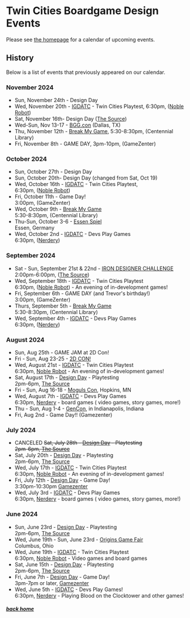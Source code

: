 # Twin Cities Boardgame Design Events

Please see [the homepage](/) for a calendar of upcoming events.


## History

Below is a list of events that previously appeared on our calendar.


### November 2024

- Sun, November 24th - Design Day
- Wed, November 20th - [IGDATC](https://igdatc.org/) - Twin Cities Playtest, 6:30pm, ([Noble Robot](https://noblerobot.com/))
- Sat, November 16th- Design Day ([The Source](https://sourcecomicsandgames.com/))
- Wed-Sun, Nov 13-17 - [BGG.con](https://tabletop.events/conventions/bgg.con-2024) (Dallas, TX)
- Thu, November 12th - [Break My Game](https://www.eventbrite.com/e/break-my-game-playtesting-twin-cities-mn-centennial-library-registration-975374420147?aff=ebdssbdestsearch), 5:30-8:30pm, (Centennial Library)
- Fri, November 8th - GAME DAY, 3pm-10pm, (GameZenter)

### October 2024

- Sun, October 27th - Design Day
- Sun, October 20th- Design Day (changed from Sat, Oct 19)
- Wed, October 16th - [IGDATC](https://igdatc.org/) - Twin Cities Playtest,<br />6:30pm, ([Noble Robot](https://noblerobot.com/))
- Fri, October 11th - Game Day!<br />3:00pm, (GameZenter)
- Wed, October 9th - [Break My Game](https://www.eventbrite.com/e/break-my-game-playtesting-twin-cities-mn-centennial-library-registration-975374420147)<br />5:30-8:30pm, (Centennial Library)
- Thu-Sun, October 3-6 - [Essen Spiel](https://www.spiel-essen.de/en/)<br />Essen, Germany
- Wed, October 2nd - [IGDATC](https://igdatc.org/) - Devs Play Games<br />6:30pm, ([Nerdery](https://nerdery.com/))


### September 2024

- Sat - Sun, September 21st & 22nd - [IRON DESIGNER CHALLENGE](split_perspective_studios#iron-designer-challenge)<br />2:00pm-6:00pm, ([The Source](https://sourcecomicsandgames.com/))
- Wed, September 18th - [IGDATC](https://igdatc.org/) - Twin Cities Playtest<br />6:30pm, ([Noble Robot](https://noblerobot.com/)) - An evening of in-development games!
- Fri, September 6th - GAME DAY (and Trevor's birthday!)<br />3:00pm, (GameZenter)
- Thurs, September 5th - [Break My Game](https://www.eventbrite.com/e/break-my-game-playtesting-twin-cities-mn-centennial-library-registration-975381441147)<br />5:30-8:30pm, (Centennial Library)
- Wed, September 4th - [IGDATC](https://igdatc.org/) - Devs Play Games<br />6:30pm, ([Nerdery](https://nerdery.com/))


### August 2024


- Sun, Aug 25th - GAME JAM at 2D Con!
- Fri - Sun, Aug 23-25 - [2D CON!](https://www.2dcon.net/)
- Wed, August 21st - [IGDATC](https://igdatc.org/) - Twin Cities Playtest<br />6:30pm, [Noble Robot](https://noblerobot.com/) - An evening of in-development games!
- Sat, August 17th - [Design Day](days) - Playtesting<br />2pm-6pm, [The Source](https://sourcecomicsandgames.com/)
- Fri - Sun, Aug 16-18 - [Moguls Con](https://gamingmoguls.com/mogulscon/), Hopkins, MN
- Wed, August 7th - [IGDATC](https://igdatc.org/) - Devs Play Games<br />6:30pm, [Nerdery](https://nerdery.com/) - board games ( video games, story games, more!)
- Thu - Sun, Aug 1-4 - [GenCon](https://www.gencon.com), in Indianapolis, Indiana
- Fri, Aug 2nd - Game Day!! (Gamezenter)


### July 2024

- CANCELED ~~Sat, July 28th - [Design Day](days) - Playtesting<br />2pm-6pm, [The Source](https://sourcecomicsandgames.com/)~~
- Sat, July 20th - [Design Day](days) - Playtesting<br />2pm-6pm, [The Source](https://sourcecomicsandgames.com/)
- Wed, July 17th - [IGDATC](https://igdatc.org/) - Twin Cities Playtest<br />6:30pm, [Noble Robot](https://noblerobot.com/) - An evening of in-development games!
- Fri, July 12th - [Design Day](days) - Game Day!<br />3:30pm-10:30pm [Gamezenter](https://gamezenter.com/)
- Wed, July 3rd - [IGDATC](https://igdatc.org/) - Devs Play Games<br />6:30pm, [Nerdery](https://nerdery.com/) - board games ( video games, story games, more!)


### June 2024

- Sun, June 23rd - [Design Day](days) - Playtesting<br />2pm-6pm, [The Source](https://sourcecomicsandgames.com/)
- Wed, June 19th - Sun, June 23rd - [Origins Game Fair](https://www.originsgamefair.com/)<br />Columbus, Ohio
- Wed, June 19th - [IGDATC](https://igdatc.org/) - Twin Cities Playtest<br />6:30pm, [Noble Robot](https://noblerobot.com/) - Video games and board games
- Sat, June 15th - [Design Day](days) - Playtesting<br />2pm-6pm, [The Source](https://sourcecomicsandgames.com/)
- Fri, June 7th - [Design Day](days) - Game Day!<br />3pm-7pm or later, [Gamezenter](https://gamezenter.com/)
- Wed, June 5th - [IGDATC](https://igdatc.org) - Devs Play Games!<br />6:30pm, [Nerdery](https://www.nerdery.com/) - Playing Blood on the Clocktower and other games!


##### [back home](/)
